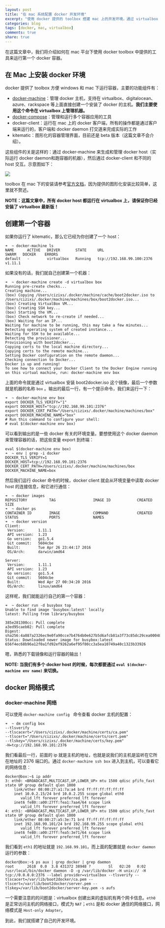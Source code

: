 ```yaml
---
layout: post
title: "在 mac 系统配置 docker 开发环境"
excerpt: "使用 docker 提供的 toolbox 搭建 mac 上的开发环境，通过 virtualbox 和 docker-machine 运行第一个容器。"
categories: blog
tags: [docker, mac, virtualbox]
comments: true
share: true
---
```


在这篇文章中，我们将介绍如何在 mac 平台下使用 docker toolbox 中提供的工具来运行第一个 docker 容器。

## 在 Mac 上安装 docker 环境

docker 提供了 toolbox 方便 windows 和 mac 下运行容器，主要的功能组件有：

- [docker-machine](https://github.com/docker/machine)：管理 docker 主机，支持在 virtualbox、digitalocean、azure、rackspace 等上面直接创建一个安装了 docker 的主机。**我们主要使用这个命令在 virtualbox 上管理机器。**
- [docker-compose](https://github.com/docker/compose)：管理和运行多个容器应用的工具
- docker-client：运行在 mac 上的 docker 客户端，所有的操作都是通过客户端来运行的，客户端和 docker daemon 打交道来完成实际的工作
- kitematic：图形化的容器管理界面，目前还是 beta 版本（这篇文章不会介绍）。

这些组件的关是这样的：通过 docker-machine 来生成和管理 docker host（实际运行 docker daemon和跑容器的机器），然后通过 docker-client 和不同的 host 交互。示意图如下：

![](https://docs.docker.com/engine/installation/images/mac_docker_host.svg)

toolbox 在 mac 下的安装请参考[官方文档](https://docs.docker.com/engine/installation/mac/)，因为提供的图形化安装比较简单，这里就不赘述。

**NOTE：这篇文章中，所有 docker host 都运行在 virtualbox 上，请保证你已经安装了 virtualbox 最新版！**

## 创建第一个容器

如果你运行了 kitematic，那么它已经为你创建了一个 host：

    ➜  ~ docker-machine ls
    NAME      ACTIVE   DRIVER       STATE     URL                         SWARM   DOCKER    ERRORS
    default   -        virtualbox   Running   tcp://192.168.99.100:2376           v1.11.1

如果没有的话，我们就自己创建第一个机器：

    ➜  ~ docker-machine create -d virtualbox box
    Running pre-create checks...
    Creating machine...
    (box) Copying /Users/cizixs/.docker/machine/cache/boot2docker.iso to /Users/cizixs/.docker/machine/machines/box/boot2docker.iso...
    (box) Creating VirtualBox VM...
    (box) Creating SSH key...
    (box) Starting the VM...
    (box) Check network to re-create if needed...
    (box) Waiting for an IP...
    Waiting for machine to be running, this may take a few minutes...
    Detecting operating system of created instance...
    Waiting for SSH to be available...
    Detecting the provisioner...
    Provisioning with boot2docker...
    Copying certs to the local machine directory...
    Copying certs to the remote machine...
    Setting Docker configuration on the remote daemon...
    Checking connection to Docker...
    Docker is up and running!
    To see how to connect your Docker Client to the Docker Engine running on this virtual machine, run: docker-machine env box

上面的命令就是通过 virtualbox 安装 boot2docker.iso 这个镜像，最后一个参数就是机器的名称 `box` 。输出的最后一行，有一个提示命令，我们来运行一下：

    ➜  ~ docker-machine env box
    export DOCKER_TLS_VERIFY="1"
    export DOCKER_HOST="tcp://192.168.99.101:2376"
    export DOCKER_CERT_PATH="/Users/cizixs/.docker/machine/machines/box"
    export DOCKER_MACHINE_NAME="box"
    # Run this command to configure your shell:
    # eval $(docker-machine env box)

可以看到输出的是一些 docker 有关的环境变量。要想使用这个 docker daemon 来管理容器的话，把这些变量 export 到终端：

    eval $(docker-machine env box)
    ➜  ~ env | grep -i docker
    DOCKER_TLS_VERIFY=1
    DOCKER_HOST=tcp://192.168.99.101:2376
    DOCKER_CERT_PATH=/Users/cizixs/.docker/machine/machines/box
    DOCKER_MACHINE_NAME=box

然后我们运行 docker 命令的时候，docker client 就会从环境变量中读取 docker host 的连接信息，和它进行通信：

    ➜  ~ docker images
    REPOSITORY          TAG                 IMAGE ID            CREATED             SIZE
    ➜  ~ docker ps
    CONTAINER ID        IMAGE               COMMAND             CREATED             STATUS              PORTS               NAMES
    ➜  ~ docker version
    Client:
     Version:      1.11.1
     API version:  1.23
     Go version:   go1.5.4
     Git commit:   5604cbe
     Built:        Tue Apr 26 23:44:17 2016
     OS/Arch:      darwin/amd64

    Server:
     Version:      1.11.1
     API version:  1.23
     Go version:   go1.5.4
     Git commit:   5604cbe
     Built:        Wed Apr 27 00:34:20 2016
     OS/Arch:      linux/amd64

这样呢，我们就能运行自己的第一个容器：

    ➜  ~ docker run -d busybox top
    Unable to find image 'busybox:latest' locally
    latest: Pulling from library/busybox

    385e281300cc: Pull complete
    a3ed95caeb02: Pull complete
    Digest: sha256:4a887a2326ec9e0fa90cce7b4764b0e627b5d6afcb81a3f73c85dc29cea00048
    Status: Downloaded newer image for busybox:latest
    656f4ec68b96a12f0a1fd92ef9262a6ef95f80cc3a5ea10749a40c1323b33926

嗯，熟悉的下载镜像和运行容器的输出！

**NOTE: 当我们有多个 docker host 的时候，每次都要通过 `eval $(docker-machine env name)` 来切换。**

## docker 网络模式

### docker-machine 网络

可以使用 `docker-machine config ` 命令查看 docker 主机的配置：

    ➜  ~ dm config box
    --tlsverify
    --tlscacert="/Users/cizixs/.docker/machine/certs/ca.pem"
    --tlscert="/Users/cizixs/.docker/machine/certs/cert.pem"
    --tlskey="/Users/cizixs/.docker/machine/certs/key.pem"
    -H=tcp://192.168.99.101:2376

我们看最后一行，前面的 ip 就是主机的地址，也就是说我们的主机是监听在它所在地址的 2376 端口的。通过 `docker-machine ssh box` 进入到主机，可以查看它的网络信息：

    docker@box:~$ ip addr
    3: eth0: <BROADCAST,MULTICAST,UP,LOWER_UP> mtu 1500 qdisc pfifo_fast state UP group default qlen 1000
        link/ether 08:00:27:a1:7a:a4 brd ff:ff:ff:ff:ff:ff
        inet 10.0.2.15/24 brd 10.0.2.255 scope global eth0
           valid_lft forever preferred_lft forever
        inet6 fe80::a00:27ff:fea1:7aa4/64 scope link
           valid_lft forever preferred_lft forever
    4: eth1: <BROADCAST,MULTICAST,UP,LOWER_UP> mtu 1500 qdisc pfifo_fast state UP group default qlen 1000
        link/ether 08:00:27:a5:3e:71 brd ff:ff:ff:ff:ff:ff
        inet 192.168.99.101/24 brd 192.168.99.255 scope global eth1
           valid_lft forever preferred_lft forever
        inet6 fe80::a00:27ff:fea5:3e71/64 scope link
           valid_lft forever preferred_lft forever

我们看到 `eth1` 的地址就是 `192.168.99.101`，而上面的配置就是 `docker daemon` 运行的参数：

    docker@box:~$ ps aux | grep docker | grep daemon
    root      2618  0.0  3.8 431372 38948 ?        Sl   02:20   0:02 /usr/local/bin/docker daemon -D -g /var/lib/docker -H unix:// -H tcp://0.0.0.0:2376 --label provider=virtualbox --tlsverify --tlscacert=/var/lib/boot2docker/ca.pem --tlscert=/var/lib/boot2docker/server.pem --tlskey=/var/lib/boot2docker/server-key.pem -s aufs

一个需要注意的的问题是：virtualbox 创建出来的虚拟机有两个网卡信息。`eth0` 是正常访问主机的网络接口，模式为 `NAT`；`eth1` 是和 docker 通信的网络接口，网络模式是 `Host-only Adapter`。

到此，我们就搭建了自己的开发环境。
